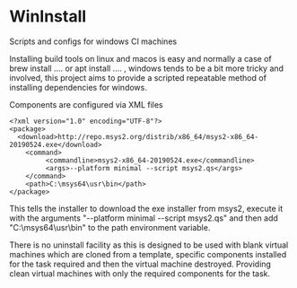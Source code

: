 # WinInstall
 Scripts and configs for windows CI machines


Installing build tools on linux and macos is easy and normally a case of brew install .... or apt install .... , windows tends to be a bit more tricky and involved, this project aims to provide a scripted repeatable method of installing dependencies for windows.

Components are configured via XML files

```
<?xml version="1.0" encoding="UTF-8"?>
<package>
  <download>http://repo.msys2.org/distrib/x86_64/msys2-x86_64-20190524.exe</download>
    <command>
	     <commandline>msys2-x86_64-20190524.exe</commandline>
	     <args>--platform minimal --script msys2.qs</args>
    </command>
    <path>C:\msys64\usr\bin</path>
</package>
```

This tells the installer to download the exe installer from msys2, execute it with the arguments "--platform minimal --script msys2.qs" and then add "C:\msys64\usr\bin" to the path environment variable.

There is no uninstall facility as this is designed to be used with blank virtual machines which are cloned from a template, specific components installed for the task required and then the virtual machine destroyed. Providing clean virtual machines with only the required components for the task.
